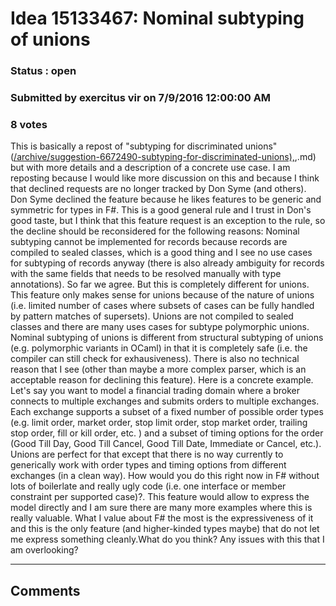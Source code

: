 # Idea 15133467: Nominal subtyping of unions #

### Status : open

### Submitted by exercitus vir on 7/9/2016 12:00:00 AM

### 8 votes

This is basically a repost of "subtyping for discriminated unions" ([/archive/suggestion-6672490-subtyping-for-discriminated-unions),](/archive/suggestion-6672490-subtyping-for-discriminated-unions),.md) but with more details and a description of a concrete use case.
I am reposting because I would like more discussion on this and because I think that declined requests are no longer tracked by Don Syme (and others).
Don Syme declined the feature because he likes features to be generic and symmetric for types in F#. This is a good general rule and I trust in Don's good taste, but I think that this feature request is an exception to the rule, so the decline should be reconsidered for the following reasons:
Nominal subtyping cannot be implemented for records because records are compiled to sealed classes, which is a good thing and I see no use cases for subtyping of records anyway (there is also already ambiguity for records with the same fields that needs to be resolved manually with type annotations). So far we agree.
But this is completely different for unions. This feature only makes sense for unions because of the nature of unions (i.e. limited number of cases where subsets of cases can be fully handled by pattern matches of supersets). Unions are not compiled to sealed classes and there are many uses cases for subtype polymorphic unions. Nominal subtyping of unions is different from structural subtyping of unions (e.g. polymorphic variants in OCaml) in that it is completely safe (i.e. the compiler can still check for exhausiveness). There is also no technical reason that I see (other than maybe a more complex parser, which is an acceptable reason for declining this feature).
Here is a concrete example. Let's say you want to model a financial trading domain where a broker connects to multiple exchanges and submits orders to multiple exchanges. Each exchange supports a subset of a fixed number of possible order types (e.g. limit order, market order, stop limit order, stop market order, trailing stop order, fill or kill order, etc. ) and a subset of timing options for the order (Good Till Day, Good Till Cancel, Good Till Date, Immediate or Cancel, etc.).
Unions are perfect for that except that there is no way currently to generically work with order types and timing options from different exchanges (in a clean way). How would you do this right now in F# without lots of boilerlate and really ugly code (i.e. one interface or member constraint per supported case)?. This feature would allow to express the model directly and I am sure there are many more examples where this is really valuable.
What I value about F# the most is the expressiveness of it and this is the only feature (and higher-kinded types maybe) that do not let me express something cleanly.What do you think? Any issues with this that I am overlooking?


------------------------
## Comments

